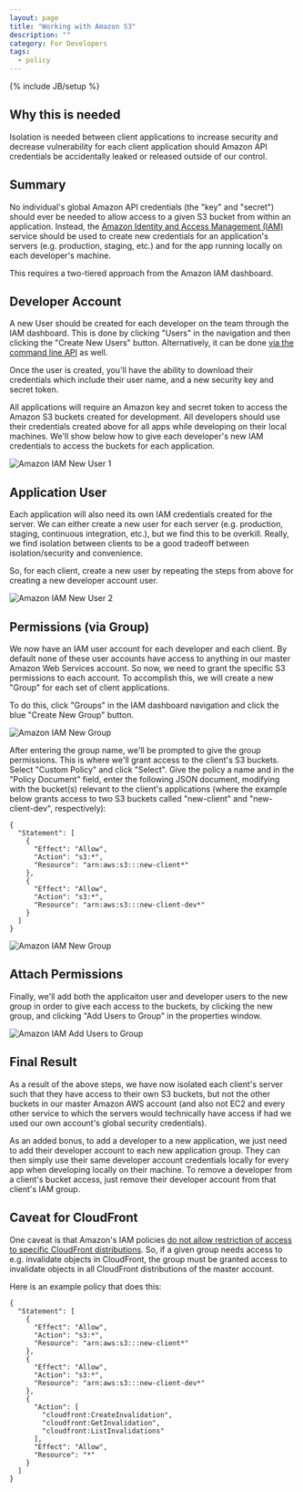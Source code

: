 ```yaml
---
layout: page
title: "Working with Amazon S3"
description: ""
category: For Developers
tags:
  - policy
---
```

{% include JB/setup %}

## Why this is needed

Isolation is needed between client applications to increase security and
decrease vulnerability for each client application should Amazon API
credentials be accidentally leaked or released outside of our control.

## Summary

No individual's global Amazon API credentials (the "key" and "secret")
should ever be needed to allow access to a given S3 bucket from within
an application. Instead, the [Amazon Identity and Access Management
(IAM)](http://aws.amazon.com/iam/) service should be used to create
new credentials for an application's servers (e.g. production, staging,
etc.) and for the app running locally on each developer's machine.

This requires a two-tiered approach from the Amazon IAM dashboard.

## Developer Account

A new User should be created for each developer on the team through the
IAM dashboard. This is done by clicking "Users" in the navigation and
then clicking the "Create New Users" button. Alternatively, it can be
done [via the command line
API](http://docs.aws.amazon.com/powershell/latest/userguide/pstools-iam-new-user-group.html) as well.

Once the user is created, you'll have the ability to download their
credentials which include their user name, and a new security key and
secret token.

All applications will require an Amazon key and secret token to access
the Amazon S3 buckets created for development. All developers should use
their credentials created above for all apps while developing on their
local machines. We'll show below how to give each developer's new IAM
credentials to access the buckets for each application.

![Amazon IAM New User 1](/assets/images/amazon-iam-screenshot-1-user.png)

## Application User

Each application will also need its own IAM credentials created for the
server. We can either create a new user for each server (e.g.
production, staging, continuous integration, etc.), but we find this to
be overkill. Really, we find isolation between clients to be a good
tradeoff between isolation/security and convenience.

So, for each client, create a new user by repeating the steps from above
for creating a new developer account user.

![Amazon IAM New User 2](/assets/images/amazon-iam-screenshot-2-user.png)

## Permissions (via Group)

We now have an IAM user account for each developer and each client. By
default none of these user accounts have access to anything in our
master Amazon Web Services account. So now, we need to grant the
specific S3 permissions to each account. To accomplish this, we will
create a new "Group" for each set of client applications.

To do this, click "Groups" in the IAM dashboard navigation and click the
blue "Create New Group" button. 

![Amazon IAM New Group](/assets/images/amazon-iam-screenshot-3-group.png)

After entering the group name, we'll be prompted to give the group
permissions. This is where we'll grant access to the client's S3
buckets. Select "Custom Policy" and click "Select". Give the policy a
name and in the "Policy Document" field, enter the following JSON
document, modifying with the bucket(s) relevant to the client's
applications (where the example below grants access to two S3 buckets
called "new-client" and "new-client-dev", respectively):

```
{
  "Statement": [
    {
      "Effect": "Allow",
      "Action": "s3:*",
      "Resource": "arn:aws:s3:::new-client*"
    },
    {
      "Effect": "Allow",
      "Action": "s3:*",
      "Resource": "arn:aws:s3:::new-client-dev*"
    }
  ]
}
```

![Amazon IAM New Group](/assets/images/amazon-iam-screenshot-4-group-permissions.png)

## Attach Permissions

Finally, we'll add both the applicaiton user and developer users to the
new group in order to give each access to the buckets, by clicking the
new group, and clicking "Add Users to Group" in the properties window.

![Amazon IAM Add Users to Group](/assets/images/amazon-iam-screenshot-5-group-users.png)

## Final Result

As a result of the above steps, we have now isolated each client's
server such that they have access to their own S3 buckets, but not the
other buckets in our master Amazon AWS account (and also not EC2 and
every other service to which the servers would technically have access
if had we used our own account's global security credentials).

As an added bonus, to add a developer to a new application, we just need
to add their developer account to each new application group. They can
then simply use their same developer account credentials locally for
every app when developing locally on their machine. To remove a
developer from a client's bucket access, just remove their developer
account from that client's IAM group.

## Caveat for CloudFront

One caveat is that Amazon's IAM policies [do not allow restriction of
access to specific CloudFront
distributions](http://docs.aws.amazon.com/AmazonCloudFront/latest/DeveloperGuide/UsingWithIAM.html#CloudFront_ARN_Format).
So, if a given group needs access to e.g. invalidate objects in CloudFront,
the group must be granted access to invalidate objects in all CloudFront
distributions of the master account.

Here is an example policy that does this:

```
{
  "Statement": [
    {
      "Effect": "Allow",
      "Action": "s3:*",
      "Resource": "arn:aws:s3:::new-client*"
    },
    {
      "Effect": "Allow",
      "Action": "s3:*",
      "Resource": "arn:aws:s3:::new-client-dev*"
    },
    {
      "Action": [
        "cloudfront:CreateInvalidation",
        "cloudfront:GetInvalidation",
        "cloudfront:ListInvalidations"
      ],
      "Effect": "Allow",
      "Resource": "*"
    }
  ]
}
```
